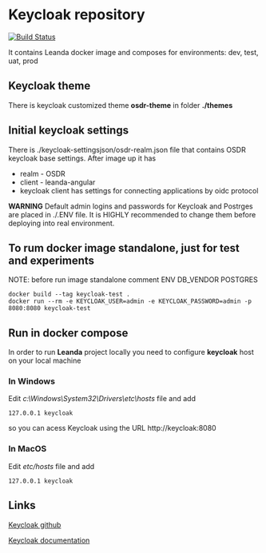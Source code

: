 # Keycloak repository

[![Build Status](https://travis-ci.com/ArqiSoft/keycloak.svg?branch=master)](https://travis-ci.com/ArqiSoft/keycloak)

It contains Leanda docker image and composes for environments: dev, test, uat, prod

## Keycloak theme

There is keycloak customized theme **osdr-theme** in folder **./themes**

## Initial keycloak settings

There is ./keycloak-settingsjson/osdr-realm.json file that contains OSDR keycloak base settings.
After image up it has

- realm - OSDR
- client - leanda-angular
- keycloak client has settings for connecting applications by oidc protocol

**WARNING** Default admin logins and passwords for Keycloak and Postrges are placed in ./.ENV file.
It is HIGHLY recommended to change them before deploying into real environment.

## To rum docker image standalone, just for test and experiments

NOTE: before run image standalone comment ENV DB_VENDOR POSTGRES

```terminal
docker build --tag keycloak-test .
docker run --rm -e KEYCLOAK_USER=admin -e KEYCLOAK_PASSWORD=admin -p 8080:8080 keycloak-test
```

## Run in docker compose

In order to run **Leanda** project locally you need to configure **keycloak** host on your local machine

### In Windows

Edit *c:\Windows\System32\Drivers\etc\hosts* file and add

```terminal
127.0.0.1 keycloak
```

so you can acess Keycloak using the URL http://keycloak:8080

### In MacOS

Edit *etc/hosts* file and add

```terminal
127.0.0.1 keycloak
```

## Links

[Keycloak github](https://github.com/keycloak/keycloak)

[Keycloak documentation](https://www.keycloak.org/documentation.html)
